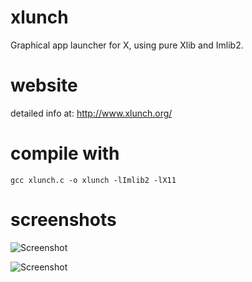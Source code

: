 # xlunch
Graphical app launcher for X, using pure Xlib and Imlib2.


# website

detailed info at: http://www.xlunch.org/

# compile with

    gcc xlunch.c -o xlunch -lImlib2 -lX11

# screenshots

![Screenshot](/../Screenshot/screenshot.png?raw=true "Screenshot")

![Screenshot](/../Screenshot/screenshot2.png?raw=true "Screenshot")
